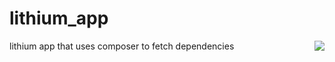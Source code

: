 lithium_app
===========

<img src="https://www.codeship.io/projects/6f7a4e40-2941-0131-999d-0a5e8c09dcf1/status" align="right" />

lithium app that uses composer to fetch dependencies
